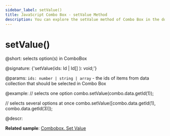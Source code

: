 ```yaml
---
sidebar_label: setValue()
title: JavaScript Combo Box - setValue Method 
description: You can explore the setValue method of Combo Box in the documentation of the DHTMLX JavaScript UI library. Browse developer guides and API reference, try out code examples and live demos, and download a free 30-day evaluation version of DHTMLX Suite 7.
---
```


# setValue()

@short: selects option(s) in ComboBox

@signature: {'setValue(ids: Id | Id[] ): void;'}

@params:
`ids: number | string | array` - the ids of items from data collection that should be selected in Combo Box

@example:
// selects one option
combo.setValue(combo.data.getId(1));
 
// selects several options at once
combo.setValue([combo.data.getId(1), combo.data.getId(3)]);

@descr:

**Related sample**: [Combobox. Set Value](https://snippet.dhtmlx.com/xl1p7zcx)

[comment]: # (@relatedapi: combobox/api/combobox_getvalue_method.md)

[comment]: # (@related: combobox/work_with_combo.md#settinggetting-values)

